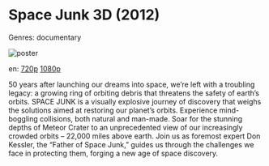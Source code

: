 # Space Junk 3D (2012)

Genres: documentary

![poster](http://image.tmdb.org/t/p/w500/73D15rql6270KT2gUWO3ThLH4KM.jpg)

en:
  [720p](magnet:?xt=urn:btih:D5BC3A9BC4C1D0E44BCC22D37D96F4C1A516F515&tr=udp://glotorrents.pw:6969/announce&tr=udp://tracker.opentrackr.org:1337/announce&tr=udp://torrent.gresille.org:80/announce&tr=udp://tracker.openbittorrent.com:80&tr=udp://tracker.coppersurfer.tk:6969&tr=udp://tracker.leechers-paradise.org:6969&tr=udp://p4p.arenabg.ch:1337&tr=udp://tracker.internetwarriors.net:1337)
  [1080p](magnet:?xt=urn:btih:7130A6783A472CC1E5574D28EBCC92AD9EA3925E&tr=udp://glotorrents.pw:6969/announce&tr=udp://tracker.opentrackr.org:1337/announce&tr=udp://torrent.gresille.org:80/announce&tr=udp://tracker.openbittorrent.com:80&tr=udp://tracker.coppersurfer.tk:6969&tr=udp://tracker.leechers-paradise.org:6969&tr=udp://p4p.arenabg.ch:1337&tr=udp://tracker.internetwarriors.net:1337)
  


50 years after launching our dreams into space, we’re left with a troubling legacy: a growing ring of orbiting debris that threatens the safety of earth’s orbits. SPACE JUNK is a visually explosive journey of discovery that weighs the solutions aimed at restoring our planet’s orbits.  Experience mind-boggling collisions, both natural and man-made. Soar for the stunning depths of Meteor Crater to an unprecedented view of our increasingly crowded orbits – 22,000 miles above earth. Join us as foremost expert Don Kessler, the “Father of Space Junk,” guides us through the challenges we face in protecting them, forging a new age of space discovery.